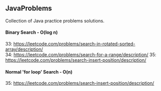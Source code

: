 ## JavaProblems

Collection of Java practice problems solutions.


#### Binary Search - O(log n)
33: https://leetcode.com/problems/search-in-rotated-sorted-array/description/  
34: https://leetcode.com/problems/search-for-a-range/description/
35: https://leetcode.com/problems/search-insert-position/description/

#### Normal 'for loop' Search - O(n)
35: https://leetcode.com/problems/search-insert-position/description/
